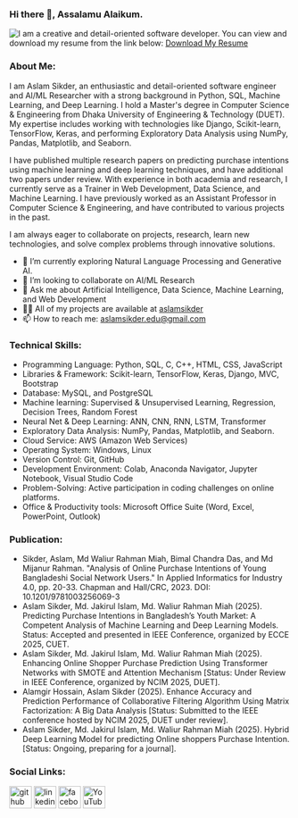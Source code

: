 ### Hi there 👋, Assalamu Alaikum.
![I am a creative and detail-oriented software developer.](https://media.licdn.com/dms/image/v2/D5616AQEMq7e9dXsYbA/profile-displaybackgroundimage-shrink_350_1400/B56ZT_jqmpGoAY-/0/1739454330205?e=1744848000&v=beta&t=sS-LceuTvOwCNPpkQIK5AUe_nzKCqRtjOyNqC22pbYc)
You can view and download my resume from the link below:
[Download My Resume](https://drive.google.com/file/d/12dNrk3hF-SlOfi2fL2-bJrjMWWbTFZ16/view)

### About Me:
I am Aslam Sikder, an enthusiastic and detail-oriented software engineer and AI/ML Researcher with a strong background in Python, SQL, Machine Learning, and Deep Learning. I hold a Master's degree in Computer Science & Engineering from Dhaka University of Engineering & Technology (DUET). My expertise includes working with technologies like Django, Scikit-learn, TensorFlow, Keras, and performing Exploratory Data Analysis using NumPy, Pandas, Matplotlib, and Seaborn.

I have published multiple research papers on predicting purchase intentions using machine learning and deep learning techniques, and have additional two papers under review. With experience in both academia and research, I currently serve as a Trainer in Web Development, Data Science, and Machine Learning. I have previously worked as an Assistant Professor in Computer Science & Engineering, and have contributed to various projects in the past.

I am always eager to collaborate on projects, research, learn new technologies, and solve complex problems through innovative solutions.

- 🌱 I’m currently exploring Natural Language Processing and Generative AI.
- 👯 I’m looking to collaborate on AI/ML Research  
- 💬 Ask me about Artificial Intelligence, Data Science, Machine Learning, and Web Development
- 👨‍💻 All of my projects are available at [aslamsikder](https://github.com/aslamsikder)
- 📫 How to reach me: aslamsikder.edu@gmail.com

### Technical Skills: 
- Programming Language: Python, SQL, C, C++, HTML, CSS, JavaScript
-	Libraries & Framework: Scikit-learn, TensorFlow, Keras, Django, MVC, Bootstrap
-	Database: MySQL, and PostgreSQL
-	Machine learning: Supervised & Unsupervised Learning, Regression, Decision Trees, Random Forest
-	Neural Net & Deep Learning: ANN, CNN, RNN, LSTM, Transformer
-	Exploratory Data Analysis: NumPy, Pandas, Matplotlib, and Seaborn.
-	Cloud Service: AWS (Amazon Web Services)
-	Operating System: Windows, Linux
-	Version Control: Git, GitHub
-	Development Environment: Colab, Anaconda Navigator, Jupyter Notebook, Visual Studio Code
-	Problem-Solving: Active participation in coding challenges on online platforms.
-	Office & Productivity tools: Microsoft Office Suite (Word, Excel, PowerPoint, Outlook)

### Publication:
- Sikder, Aslam, Md Waliur Rahman Miah, Bimal Chandra Das, and Md Mijanur Rahman. "Analysis of Online Purchase Intentions of Young Bangladeshi Social Network Users." In Applied Informatics for Industry 4.0, pp. 20-33. Chapman and Hall/CRC, 2023. DOI: 10.1201/9781003256069-3
- Aslam Sikder, Md. Jakirul Islam, Md. Waliur Rahman Miah (2025). Predicting Purchase Intentions in Bangladesh’s Youth Market: A Competent Analysis of Machine Learning and Deep Learning Models. Status: Accepted and presented in IEEE Conference, organized by ECCE 2025, CUET.
- Aslam Sikder, Md. Jakirul Islam, Md. Waliur Rahman Miah (2025). Enhancing Online Shopper Purchase Prediction Using Transformer Networks with SMOTE and Attention Mechanism [Status: Under Review in IEEE Conference, organized by NCIM 2025, DUET].
- Alamgir Hossain, Aslam Sikder (2025). Enhance Accuracy and Prediction Performance of Collaborative Filtering Algorithm Using Matrix Factorization: A Big Data Analysis [Status: Submitted to the IEEE conference hosted by NCIM 2025, DUET under review].
- Aslam Sikder, Md. Jakirul Islam, Md. Waliur Rahman Miah (2025). Hybrid Deep Learning Model for predicting Online shoppers Purchase Intention. [Status: Ongoing, preparing for a journal].


### Social Links:
[<img src='https://cdn.jsdelivr.net/npm/simple-icons@3.0.1/icons/github.svg' alt='github' height='40'>](https://github.com/aslamsikder)  [<img src='https://cdn.jsdelivr.net/npm/simple-icons@3.0.1/icons/linkedin.svg' alt='linkedin' height='40'>](https://www.linkedin.com/in/aslamsikder//)  [<img src='https://cdn.jsdelivr.net/npm/simple-icons@3.0.1/icons/facebook.svg' alt='facebook' height='40'>](https://www.facebook.com/aslamsikderduet)  [<img src='https://cdn.jsdelivr.net/npm/simple-icons@3.0.1/icons/youtube.svg' alt='YouTube' height='40'>](https://www.youtube.com/channel/UCOXfcVWrP2I1uoVqUkt6krQ)

